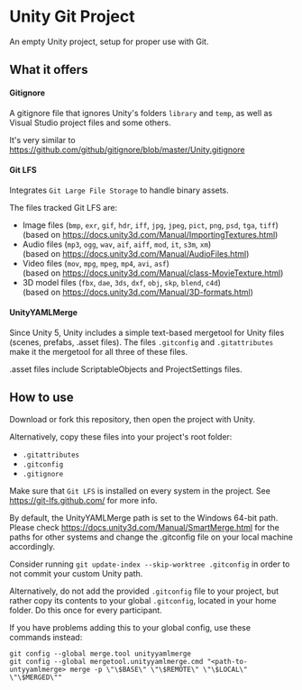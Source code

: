 Unity Git Project
=================
An empty Unity project, setup for proper use with Git.

## What it offers
#### Gitignore
A gitignore file that ignores Unity's folders `library` and `temp`, as well as Visual Studio project files and some others.

It's very similar to https://github.com/github/gitignore/blob/master/Unity.gitignore

#### Git LFS
Integrates `Git Large File Storage` to handle binary assets.

The files tracked Git LFS are:
* Image files (`bmp`, `exr`, `gif`, `hdr`, `iff`, `jpg`, `jpeg`, `pict`, `png`, `psd`, `tga`, `tiff`)<br>
  (based on https://docs.unity3d.com/Manual/ImportingTextures.html)
* Audio files (`mp3`, `ogg`, `wav`, `aif`, `aiff`, `mod`, `it`, `s3m`, `xm`)<br>
  (based on https://docs.unity3d.com/Manual/AudioFiles.html)
* Video files (`mov`, `mpg`, `mpeg`, `mp4`, `avi`, `asf`)<br>
  (based on https://docs.unity3d.com/Manual/class-MovieTexture.html)
* 3D model files (`fbx`, `dae`, `3ds`, `dxf`, `obj`, `skp`, `blend`, `c4d`)<br>
  (based on https://docs.unity3d.com/Manual/3D-formats.html)

#### UnityYAMLMerge
Since Unity 5, Unity includes a simple text-based mergetool for Unity files (scenes, prefabs, .asset files).
The files `.gitconfig` and `.gitattributes` make it the mergetool for all three of these files.

.asset files include ScriptableObjects and ProjectSettings files.

## How to use
Download or fork this repository, then open the project with Unity.

Alternatively, copy these files into your project's root folder:
* `.gitattributes`
* `.gitconfig`
* `.gitignore`

Make sure that `Git LFS` is installed on every system in the project. See https://git-lfs.github.com/ for more info.

By default, the UnityYAMLMerge path is set to the Windows 64-bit path.
Please check https://docs.unity3d.com/Manual/SmartMerge.html for the paths for other systems
and change the .gitconfig file on your local machine accordingly.

Consider running `git update-index --skip-worktree .gitconfig` in order to not commit your custom Unity path.

Alternatively, do not add the provided `.gitconfig` file to your project, but rather copy its contents to your global `.gitconfig`, located in your home folder. Do this once for every participant.

If you have problems adding this to your global config, use these commands instead:
```
git config --global merge.tool unityyamlmerge
git config --global mergetool.unityyamlmerge.cmd "<path-to-untyyamlmerge> merge -p \"\$BASE\" \"\$REMOTE\" \"\$LOCAL\" \"\$MERGED\""
```
